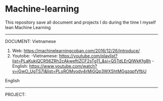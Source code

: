# Machine-learning
This repository save all document and projects I do during the time I myself lean Machine Learning 

-----------------------------------------------------------------------------------------------

DOCUMENT:
Vietnamese
1. Web:  https://machinelearningcoban.com/2016/12/26/introduce/
2. Youtobe:
-Vietnamese: https://youtube.com/playlist?list=PLaKukjQCR56ZRh2cAkweftiZCF2sTg11_&si=Q5TdLErQlWkKfg8h
-English: https://www.youtube.com/watch?v=jGwO_UgTS7I&list=PLoROMvodv4rMiGQp3WXShtMGgzqpfVfbU
   
English 

------------------------------------------------------------------------------------------------

PROJECT: 

